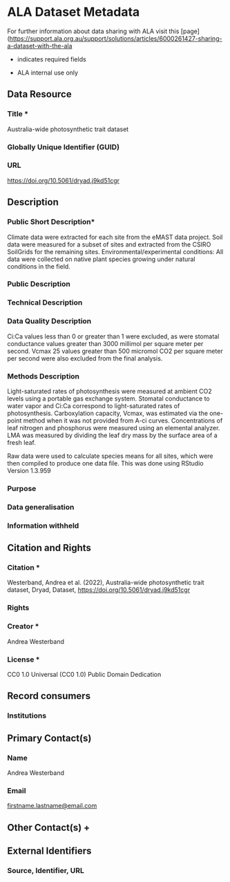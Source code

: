 # ALA Dataset Metadata

For further information about data sharing with ALA visit this [page](https://support.ala.org.au/support/solutions/articles/6000261427-sharing-a-dataset-with-the-ala

* indicates required fields
+ ALA internal use only

## Data Resource

### Title * 

Australia-wide photosynthetic trait dataset

### Globally Unique Identifier (GUID)

<!--- Can we generate this in R?  
https://stackoverflow.com/questions/10492817/how-can-i-generate-a-guid-in-r --->

### URL

https://doi.org/10.5061/dryad.j9kd51cgr

## Description

### Public Short Description*

Climate data were extracted for each site from the eMAST data project. Soil data were measured for a subset of sites and extracted from the CSIRO SoilGrids for the remaining sites. Environmental/experimental conditions: All data were collected on native plant species growing under natural conditions in the field. 

### Public Description 

### Technical Description

### Data Quality Description

Ci:Ca values less than 0 or greater than 1 were excluded, as were stomatal conductance values greater than 3000 millimol per square meter per second. Vcmax 25 values greater than 500 micromol CO2 per square meter per second were also excluded from the final analysis.

### Methods Description

Light-saturated rates of photosynthesis were measured at ambient CO2 levels using a portable gas exchange system. Stomatal conductance to water vapor and Ci:Ca correspond to light-saturated rates of photosynthesis. Carboxylation capacity, Vcmax, was estimated via the one-point method when it was not provided from A-ci curves. Concentrations of leaf nitrogen and phosphorus were measured using an elemental analyzer.  LMA was measured by dividing the leaf dry mass by the surface area of a fresh leaf. 

Raw data were used to calculate species means for all sites, which were then compiled to produce one data file. This was done using RStudio Version 1.3.959

### Purpose

### Data generalisation

### Information withheld

## Citation and Rights

### Citation * 

Westerband, Andrea et al. (2022), Australia-wide photosynthetic trait dataset, Dryad, Dataset, https://doi.org/10.5061/dryad.j9kd51cgr

### Rights

### Creator * 

Andrea Westerband

### License *

CC0 1.0 Universal (CC0 1.0) Public Domain Dedication

## Record consumers 

### Institutions

## Primary Contact(s)

<!--- Multiple entries are accepted, please enter each as new line under header --->

### Name

Andrea Westerband

### Email

firstname.lastname@email.com

## Other Contact(s) +

<!--- Multiple entries are accepted, please enter each as new line under header --->

## External Identifiers 

### Source, Identifier,  URL

<!--- Multiple entries are accepted, please enter each as new line under header --->


